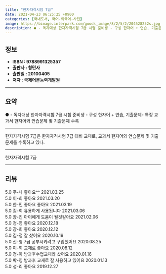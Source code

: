 ```yaml
---
title: "한자자격시험 7급"
date: 2021-04-23 06:25:25 +0900
categories: [국내도서, 국어-외국어-사전]
image: https://bimage.interpark.com/goods_image/8/2/5/2/204528252s.jpg
description: ● - 독자대상 한자자격시험 7급 시험 준비생 - 구성 한자어 + 연습, 기출문제- 특징 교과서 한자어와 연습문제 및 기출문제 수록
---
```


## **정보**

- **ISBN : 9788991325357**
- **출판사 : 형민사**
- **출판일 : 20100405**
- **저자 : 국제어문능력개발원**

------



## **요약**

●  - 독자대상  한자자격시험 7급 시험 준비생 - 구성  한자어 + 연습, 기출문제- 특징  교과서 한자어와 연습문제 및 기출문제 수록

------

한자자격시험 7급은 한자자격시험 7급 대비 교재로, 교과서 한자어와 연습문제 및 기출문제를 수록하고 있다.

------


한자자격시험 7급 

------


## **리뷰** 

5.0 주-나 좋아요^^ 2021.03.25 <br/>5.0 이-희 좋아요 2021.03.20 <br/>5.0 한-민 좋아요 좋아요 2021.03.19 <br/>5.0 김-희 유용하게 사용됩니다 2021.03.06 <br/>5.0 장-진 아이에게 도움이 될것같아요 2021.02.06 <br/>5.0 정-영 좋아요  2020.12.18 <br/>5.0 장-희 좋아요 2020.12.12 <br/>5.0 김-정 잘 샀어요  2020.10.19 <br/>5.0 신-영 7급 공부시키려고 구입했어요 2020.08.25 <br/>5.0 이-희 교재로 좋아요 2020.08.12 <br/>5.0 정-아 방과후수업교재라 샀어요 2020.01.16 <br/>5.0 박-영 방과후 교재로 잘 사용하고 있어요 2020.01.13 <br/>5.0 성-리 좋아요 2019.12.27 <br/>